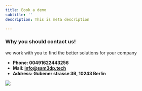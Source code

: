 ```yaml
---
title: Book a demo
subtitle: ''
description: This is meta description

---
```

### Why you should contact us!

we work with you to find the better solutions for your company 

* **Phone: 00491622443256**
* **Mail: info@sam3dp.tech**
* **Address: Gubener strasse 3B, 10243 Berlin**

![](/images/logoleiste-sibb-accelerator-forderlogos-gesamt-white-background.png)